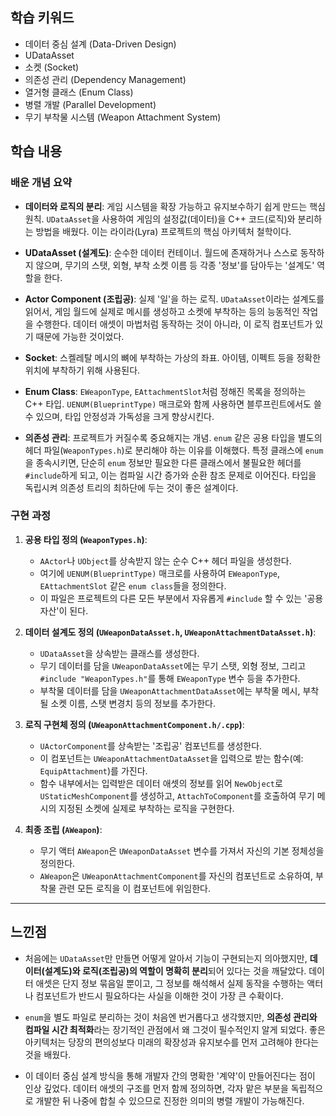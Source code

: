 ## 학습 키워드
- 데이터 중심 설계 (Data-Driven Design)
- UDataAsset
- 소켓 (Socket)
- 의존성 관리 (Dependency Management)
- 열거형 클래스 (Enum Class)
- 병렬 개발 (Parallel Development)
- 무기 부착물 시스템 (Weapon Attachment System)

## 학습 내용
### 배운 개념 요약
- **데이터와 로직의 분리**: 게임 시스템을 확장 가능하고 유지보수하기 쉽게 만드는 핵심 원칙. `UDataAsset`을 사용하여 게임의 설정값(데이터)을 C++ 코드(로직)와 분리하는 방법을 배웠다. 이는 라이라(Lyra) 프로젝트의 핵심 아키텍처 철학이다.

- **UDataAsset (설계도)**: 순수한 데이터 컨테이너. 월드에 존재하거나 스스로 동작하지 않으며, 무기의 스탯, 외형, 부착 소켓 이름 등 각종 '정보'를 담아두는 '설계도' 역할을 한다.

- **Actor Component (조립공)**: 실제 '일'을 하는 로직. `UDataAsset`이라는 설계도를 읽어서, 게임 월드에 실제로 메시를 생성하고 소켓에 부착하는 등의 능동적인 작업을 수행한다. 데이터 애셋이 마법처럼 동작하는 것이 아니라, 이 로직 컴포넌트가 있기 때문에 가능한 것이었다.

- **Socket**: 스켈레탈 메시의 뼈에 부착하는 가상의 좌표. 아이템, 이펙트 등을 정확한 위치에 부착하기 위해 사용된다.

- **Enum Class**: `EWeaponType`, `EAttachmentSlot`처럼 정해진 목록을 정의하는 C++ 타입. `UENUM(BlueprintType)` 매크로와 함께 사용하면 블루프린트에서도 쓸 수 있으며, 타입 안정성과 가독성을 크게 향상시킨다.

- **의존성 관리**: 프로젝트가 커질수록 중요해지는 개념. `enum` 같은 공용 타입을 별도의 헤더 파일(`WeaponTypes.h`)로 분리해야 하는 이유를 이해했다. 특정 클래스에 `enum`을 종속시키면, 단순히 `enum` 정보만 필요한 다른 클래스에서 불필요한 헤더를 `#include`하게 되고, 이는 컴파일 시간 증가와 순환 참조 문제로 이어진다. 타입을 독립시켜 의존성 트리의 최하단에 두는 것이 좋은 설계이다.

### 구현 과정
1.  **공용 타입 정의 (`WeaponTypes.h`)**:
    - `AActor`나 `UObject`를 상속받지 않는 순수 C++ 헤더 파일을 생성한다.
    - 여기에 `UENUM(BlueprintType)` 매크로를 사용하여 `EWeaponType`, `EAttachmentSlot` 같은 `enum class`들을 정의한다.
    - 이 파일은 프로젝트의 다른 모든 부분에서 자유롭게 `#include` 할 수 있는 '공용 자산'이 된다.

2.  **데이터 설계도 정의 (`UWeaponDataAsset.h`, `UWeaponAttachmentDataAsset.h`)**:
    - `UDataAsset`을 상속받는 클래스를 생성한다.
    - 무기 데이터를 담을 `UWeaponDataAsset`에는 무기 스탯, 외형 정보, 그리고 `#include "WeaponTypes.h"`를 통해 `EWeaponType` 변수 등을 추가한다.
    - 부착물 데이터를 담을 `UWeaponAttachmentDataAsset`에는 부착물 메시, 부착될 소켓 이름, 스탯 변경치 등의 정보를 추가한다.

3.  **로직 구현체 정의 (`UWeaponAttachmentComponent.h/.cpp`)**:
    - `UActorComponent`를 상속받는 '조립공' 컴포넌트를 생성한다.
    - 이 컴포넌트는 `UWeaponAttachmentDataAsset`을 입력으로 받는 함수(예: `EquipAttachment`)를 가진다.
    - 함수 내부에서는 입력받은 데이터 애셋의 정보를 읽어 `NewObject`로 `UStaticMeshComponent`를 생성하고, `AttachToComponent`를 호출하여 무기 메시의 지정된 소켓에 실제로 부착하는 로직을 구현한다.

4.  **최종 조립 (`AWeapon`)**:
    - 무기 액터 `AWeapon`은 `UWeaponDataAsset` 변수를 가져서 자신의 기본 정체성을 정의한다.
    - `AWeapon`은 `UWeaponAttachmentComponent`를 자신의 컴포넌트로 소유하여, 부착물 관련 모든 로직을 이 컴포넌트에 위임한다.

---
## 느낀점
- 처음에는 `UDataAsset`만 만들면 어떻게 알아서 기능이 구현되는지 의아했지만, **데이터(설계도)와 로직(조립공)의 역할이 명확히 분리**되어 있다는 것을 깨달았다. 데이터 애셋은 단지 정보 묶음일 뿐이고, 그 정보를 해석해서 실제 동작을 수행하는 액터나 컴포넌트가 반드시 필요하다는 사실을 이해한 것이 가장 큰 수확이다.

- `enum`을 별도 파일로 분리하는 것이 처음엔 번거롭다고 생각했지만, **의존성 관리와 컴파일 시간 최적화**라는 장기적인 관점에서 왜 그것이 필수적인지 알게 되었다. 좋은 아키텍처는 당장의 편의성보다 미래의 확장성과 유지보수를 먼저 고려해야 한다는 것을 배웠다.

- 이 데이터 중심 설계 방식을 통해 개발자 간의 명확한 '계약'이 만들어진다는 점이 인상 깊었다. 데이터 애셋의 구조를 먼저 함께 정의하면, 각자 맡은 부분을 독립적으로 개발한 뒤 나중에 합칠 수 있으므로 진정한 의미의 병렬 개발이 가능해진다.

